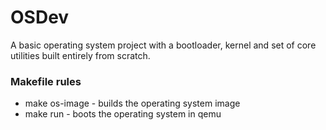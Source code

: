 # OSDev
A basic operating system project with a bootloader, kernel and set of core utilities built entirely from scratch.

### Makefile rules

- make os-image - builds the operating system image
- make run - boots the operating system in qemu
